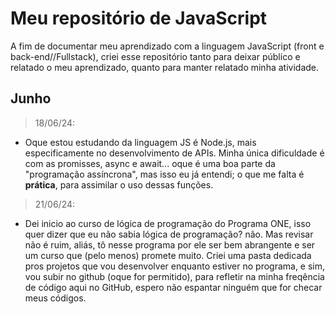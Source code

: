 # Meu repositório de JavaScript

A fim de documentar meu aprendizado com a linguagem JavaScript (front e back-end//Fullstack), criei esse repositório tanto para deixar público e relatado o meu aprendizado, quanto para manter relatado minha atividade.

## Junho

> 18/06/24:

- Oque estou estudando da linguagem JS é Node.js, mais especificamente no desenvolvimento de APIs. Minha única dificuldade é com as promisses, async e await... oque é uma boa parte da "programação assíncrona", mas isso eu já entendi; o que me falta é **prática**, para assimilar o uso dessas funções.

> 21/06/24:

- Dei inicio ao curso de lógica de programação do Programa ONE, isso quer dizer que eu não sabia lógica de programação? não. Mas revisar não é ruim, aliás, tô nesse programa por ele ser bem abrangente e ser um curso que (pelo menos) promete muito. Criei uma pasta dedicada pros projetos que vou desenvolver enquanto estiver no programa, e sim, vou subir no github (oque for permitido), para refletir na minha freqência de código aqui no GitHub, espero não espantar ninguém que for checar meus códigos.
